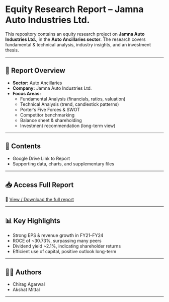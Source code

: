 # Equity Research Report – Jamna Auto Industries Ltd.

This repository contains an equity research project on **Jamna Auto Industries Ltd.**, in the **Auto Ancillaries sector**. The research covers fundamental & technical analysis, industry insights, and an investment thesis.

---

## 📑 Report Overview
- **Sector:** Auto Ancillaries  
- **Company:** Jamna Auto Industries Ltd.  
- **Focus Areas:**  
  - Fundamental Analysis (financials, ratios, valuation)  
  - Technical Analysis (trend, candlestick patterns)  
  - Porter’s Five Forces & SWOT  
  - Competitor benchmarking  
  - Balance sheet & shareholding  
  - Investment recommendation (long-term view)  

---

## 📂 Contents
- Google Drive Link to Report  
- Supporting data, charts, and supplementary files  

---

## 📥 Access Full Report
📄 [View / Download the full report](https://drive.google.com/file/d/1ffNB-dJ_9eKjJGbngfZooTS6AwO_BfxA/view?usp=sharing)  

---

## 📊 Key Highlights
- Strong EPS & revenue growth in FY21–FY24  
- ROCE of ~30.73%, surpassing many peers  
- Dividend yield ~2.1%, indicating shareholder returns  
- Efficient use of capital, positive outlook long-term  

---

## 👨‍💻 Authors
- Chirag Agarwal  
- Akshat Mittal  

---
